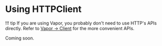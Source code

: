 # Using HTTPClient

!!! tip
	If you are using Vapor, you probably don't need to use HTTP's APIs directly. Refer to [Vapor &rarr; Client](../vapor/client.md) for the more convenient APIs.

Coming soon.